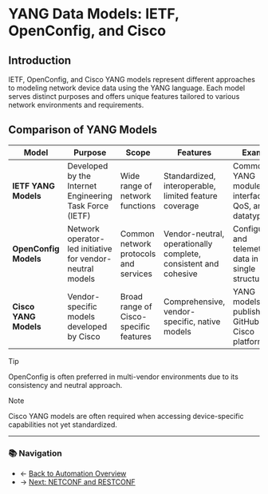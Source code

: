 # YANG Data Models: IETF, OpenConfig, and Cisco

## Introduction
IETF, OpenConfig, and Cisco YANG models represent different approaches to modeling network device data using the YANG language. Each model serves distinct purposes and offers unique features tailored to various network environments and requirements.

## Comparison of YANG Models

| Model                 | Purpose                                                   | Scope                                  | Features                                                        | Example                                                |
| --------------------- | --------------------------------------------------------- | -------------------------------------- | --------------------------------------------------------------- | ------------------------------------------------------ |
| **IETF YANG Models**  | Developed by the Internet Engineering Task Force (IETF)   | Wide range of network functions        | Standardized, interoperable, limited feature coverage           | Common YANG modules for interfaces, QoS, and datatypes |
| **OpenConfig Models** | Network operator-led initiative for vendor-neutral models | Common network protocols and services  | Vendor-neutral, operationally complete, consistent and cohesive | Configuration and telemetry data in a single structure |
| **Cisco YANG Models** | Vendor-specific models developed by Cisco                 | Broad range of Cisco-specific features | Comprehensive, vendor-specific, native models                   | YANG models published on GitHub for Cisco platforms    |

> [!TIP]  
> OpenConfig is often preferred in multi-vendor environments due to its consistency and neutral approach.

> [!NOTE]  
> Cisco YANG models are often required when accessing device-specific capabilities not yet standardized.

---

### 📚 Navigation
- ← [Back to Automation Overview](../readme.md)
- → [Next: NETCONF and RESTCONF](./netconf-restconf.md)
